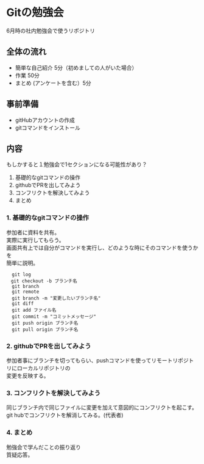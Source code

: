 # Gitの勉強会
6月時の社内勉強会で使うリポジトリ

## 全体の流れ
- 簡単な自己紹介 5分（初めましての人がいた場合）
- 作業 50分
- まとめ (アンケートを含む）5分

## 事前準備
- gitHubアカウントの作成
- gitコマンドをインストール

## 内容
もしかすると１勉強会で1セクションになる可能性があり？
1. 基礎的なgitコマンドの操作
2. githubでPRを出してみよう
3. コンフリクトを解決してみよう
4. まとめ

### 1. 基礎的なgitコマンドの操作
参加者に資料を共有。<br>
実際に実行してもらう。<br>
画面共有上では自分がコマンドを実行し、どのような時にそのコマンドを使うかを<br>
簡単に説明。
```
  git log 
　git checkout -b ブランチ名
  git branch
  git remote 
  git branch -m "変更したいブランチ名"
  git diff
  git add ファイル名
  git commit -m "コミットメッセージ"
  git push origin ブランチ名
  git pull origin ブランチ名
```
### 2. githubでPRを出してみよう
参加者事にブランチを切ってもらい、pushコマンドを使ってリモートリポジトリにローカルリポジトリの <br>
変更を反映する。
### 3. コンフリクトを解決してみよう
同じブランチ内で同じファイルに変更を加えて意図的にコンフリクトを起こす。<br>
git hubでコンフリクトを解消してみる。(代表者)

### 4. まとめ
勉強会で学んだことの振り返り<br>
質疑応答。



